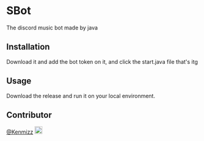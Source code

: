 # SBot
The discord music bot made by java
## Installation
Download it and add the bot token on it, and click the start.java file that's itg 

## Usage
Download the release and run it on your local environment.
## Contributor

[@Kenmizz]("https://github.com/KenMizz") <img src="https://avatars.githubusercontent.com/u/16635884?v=4" width="20">
